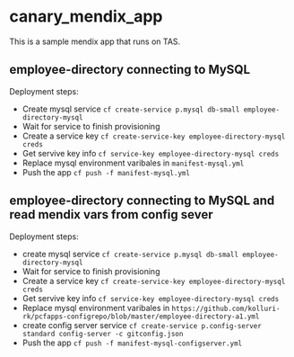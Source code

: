 # canary_mendix_app

This is a sample mendix app that runs on TAS. 

## employee-directory connecting to MySQL

Deployment steps:  

- Create mysql service `cf create-service p.mysql db-small employee-directory-mysql`
- Wait for service to finish provisioning
- Create a service key `cf create-service-key employee-directory-mysql creds`
- Get servive key info `cf service-key employee-directory-mysql creds`
- Replace mysql environment varibales in `manifest-mysql.yml`
- Push the app `cf push -f manifest-mysql.yml`


## employee-directory connecting to MySQL and read mendix vars from config sever

Deployment steps:  

- create mysql service `cf create-service p.mysql db-small employee-directory-mysql`
- Wait for service to finish provisioning
- Create a service key `cf create-service-key employee-directory-mysql creds`
- Get servive key info `cf service-key employee-directory-mysql creds`
- Replace mysql environment varibales in `https://github.com/kolluri-rk/pcfapps-configrepo/blob/master/employee-directory-a1.yml`
- create config server service `cf create-service p.config-server standard config-server -c gitconfig.json`
- Push the app `cf push -f manifest-mysql-configserver.yml`

